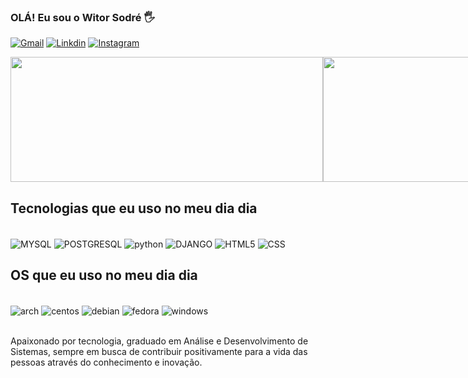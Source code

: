 ### OLÁ! Eu sou o Witor Sodré 🖐️

[![Gmail](https://img.shields.io/badge/Gmail-D14836?style=for-the-badge&logo=gmail&logoColor=white)](mailto:cardososodre.wc@gmail.com)
[![Linkdin](https://img.shields.io/badge/LinkedIn-0077B5?style=for-the-badge&logo=linkedin&logoColor=white)](https://linkedin.com/in/witorsodre)
[![Instagram](https://img.shields.io/badge/Instagram-E4405F?style=for-the-badge&logo=instagram&logoColor=white)](https://www.instagram.com/witorsodre_)

<div style="display: flex;">
  <img src="https://github-readme-stats.vercel.app/api?username=witorsodredev&show_icons=true&theme=dracula" width="500" height="200">
  <img src="https://github-readme-stats.vercel.app/api/top-langs/?username=witorsodredev&show_icons=true&theme=dracula&layout=compact" width="400" height="200">
</div>


## Tecnologias que eu uso no meu dia dia

<div style="display: inline_block"><br/>
    <img align="center" alt="MYSQL" src="https://img.shields.io/badge/MySQL-00000F?style=for-the-badge&logo=mysql&logoColor=white">
    <img align="center" alt="POSTGRESQL" src="https://img.shields.io/badge/PostgreSQL-316192?style=for-the-badge&logo=postgresql&logoColor=white">
    <img align="center" alt="python" src="https://img.shields.io/badge/Python-14354C?style=for-the-badge&logo=python&logoColor=white">
    <img align="center" alt="DJANGO" src="https://img.shields.io/badge/Django-092E20?style=for-the-badge&logo=django&logoColor=white">
    <img align="center" alt="HTML5" src="https://img.shields.io/badge/HTML5-E34F26?style=for-the-badge&logo=html5&logoColor=whit">
    <img align="center" alt="CSS" src="https://img.shields.io/badge/CSS3-1572B6?style=for-the-badge&logo=css3&logoColor=white">

</div>


## OS que eu uso no meu dia dia

<div style="display: inline_block"><br/>
    <img align="center" alt="arch" src="https://img.shields.io/badge/Arch_Linux-1793D1?style=for-the-badge&logo=arch-linux&logoColor=white">
    <img align="center"  alt="centos" src="https://img.shields.io/badge/Cent%20OS-262577?style=for-the-badge&logo=CentOS&logoColor=white">
    <img  align="center" alt="debian" src="https://img.shields.io/badge/Debian-A81D33?style=for-the-badge&logo=debian&logoColor=white">
    <img align="center"  alt="fedora" src="https://img.shields.io/badge/Fedora-294172?style=for-the-badge&logo=fedora&logoColor=white">
    <img align="center" alt="windows" src="https://img.shields.io/badge/Windows-0078D6?style=for-the-badge&logo=windows&logoColor=white">

</div><br/>

Apaixonado por tecnologia, graduado em Análise e Desenvolvimento de Sistemas, sempre em busca de contribuir positivamente para a vida das pessoas através do conhecimento e inovação.
